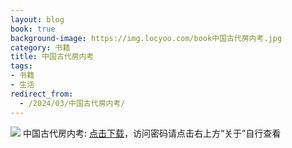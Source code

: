 ```yaml
---
layout: blog
book: true
background-image: https://img.locyoo.com/book中国古代房内考.jpg
category: 书籍
title: 中国古代房内考
tags:
- 书籍
- 生活
redirect_from:
  - /2024/03/中国古代房内考/
---
```

![](https://img.locyoo.com/book中国古代房内考.jpg)
中国古代房内考: <a name = "ref1" href="https://url18.ctfile.com/f/50983618-1350065822-0b98ed?p=3619">点击下载</a>，访问密码请点击右上方“关于”自行查看